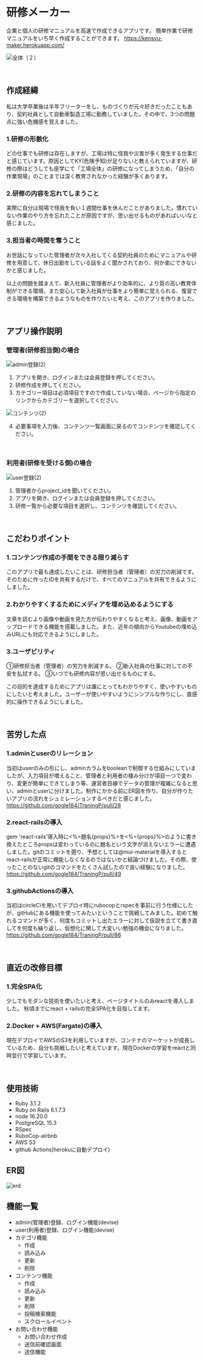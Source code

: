 # 研修メーカー

企業と個人の研修マニュアルを高速で作成できるアプリです。
簡単作業で研修マニュアルをいち早く作成することができます。
https://kensyu-maker.herokuapp.com/

![全体（２）](https://github.com/gogle184/TraningP/assets/114890397/84c42d77-f0b0-49de-aea2-063c8304ee06)

<br>

## 作成経緯
私は大学卒業後は半年フリーターをし、ものづくりが元々好きだったこともあり、契約社員として自動車製造工場に勤務していました。その中で、3つの問題点に強い危機感を覚えました。
### 1.研修の形骸化
どの仕事でも研修は存在しますが、工場は特に怪我や災害が多く発生する仕事だと感じています。原因としてKY(危険予知)が足りないと教えられていますが、研修の際はどうしても座学にて「工場全体」の研修になってしまうため、「自分の作業現場」のことまでは深く教育されなかった経験が多くあります。

### 2.研修の内容を忘れてしまうこと
実際に自分は現場で怪我を負い１週間仕事を休んだことがありました。慣れていない作業のやり方を忘れたことが原因ですが、思い出せるものがあればいいなと感じました。

### 3.担当者の時間を奪うこと
お世話になっていた管理者が次々入社してくる契約社員のためにマニュアルや研修を用意して、休日出勤をしている話をよく聞かされており、何か楽にできないかと感じました。

以上の問題を踏まえて、新入社員に管理者がより効率的に、より質の高い教育体制ができる環境、また安心して新入社員が仕事をより簡単に覚えられる、復習できる環境を構築できるようなものを作りたいと考え、このアプリを作りました。

<br>

## アプリ操作説明

### 管理者(研修担当側)の場合

![admin登録(2)](https://github.com/gogle184/TraningP/assets/114890397/8fb0fa6d-7a3b-48dd-a133-4158181ed2fb)

1. アプリを開き、ログインまたは会員登録を押してください。
2. 研修作成を押してください。
3. カテゴリー項目は必須項目ですので作成していない場合、ページから指定のリンクからカテゴリーを選択してください。

![コンテンツ(2)](https://github.com/gogle184/TraningP/assets/114890397/9b606152-1572-4a32-93a3-f8787e681b7a)

4. 必要事項を入力後、コンテンツ一覧画面に戻るのでコンテンツを確認してください。

<br>

### 利用者(研修を受ける側)の場合

![user登録(2)](https://github.com/gogle184/TraningP/assets/114890397/93f92c75-ac24-4532-af68-e656f37f9467)

1. 管理者からproject_idを聞いてください。
2. アプリを開き、ログインまたは会員登録を押してください。
3. 研修一覧から必要な項目を選択し、コンテンツを確認してください。

<br>

## こだわりポイント
### 1.コンテンツ作成の手間をできる限り減らす
このアプリで最も達成したいことは、研修担当者（管理者）の労力の削減です。そのために作ったIDを共有するだけで、すべてのマニュアルを共有できるようにしました。

### 2.わかりやすくするためにメディアを埋め込めるようにする
文章を読むより画像や動画を見た方が伝わりやすくなると考え、画像、動画をアップロードできる機能を搭載しました。また、近年の傾向からYoutubeの埋め込みURLにも対応できるようにしました。

### 3.ユーザビリティ
①研修担当者（管理者）の労力を削減する。
②新入社員の仕事に対しての不安を払拭する。
③いつでも研修内容が思い出せるものにする。

この目的を達成するためにアプリは誰にとってもわかりやすく、使いやすいものにしたいと考えました。ユーザーが使いやすいようにシンプルな作りにし、直感的に操作できるようにしました。

<br>

## 苦労した点

### 1.adminとuserのリレーション
当初はuserのみの形にし、adminカラムをbooleanで制御する仕組みにしていましたが、入力項目が増えること、管理者と利用者の棲み分けが項目一つで変わり、変更が簡単にできてしまう等、運営者目線でデータの管理が複雑になると思い、adminとuserに分けました。制作にかかる前にER図を作り、自分が作りたいアプリの流れをシュミレーションするべきだと感じました。
https://github.com/gogle184/TraningP/pull/28

### 2.react-railsの導入
gem 'react-rails'導入時に<%=題名{props}%>を<%={props}%>のように書き換えたところpropsは変わっているのに題名という文字が消えないエラーに遭遇しました。gitのコミットを遡り、予想としては@mui-materialを導入するとreact-railsが正常に機能しなくなるのではないかと結論づけました。その際、使ったことのないgitのコマンドをたくさん試したので良い経験になりました。
https://github.com/gogle184/TraningP/pull/49

### 3.githubActionsの導入
当初はcircleCiを用いてデプロイ時にrubocopとrspecを事前に行う仕様にしたが、gitHubにある機能を使ってみたいということで挑戦してみました。初めて触れるコマンドが多く、何度もコミットし出たエラーに対して仮説を立てて書き直してを何度も繰り返し、仮想化に関して大変いい勉強の機会になりました。
https://github.com/gogle184/TraningP/pull/86

<br>

## 直近の改修目標

### 1.完全SPA化
少しでもモダンな技術を使いたいと考え、ページタイトルのみreactを導入しました。
秋頃までにreact + railsの完全SPA化を目指してます。

### 2.Docker + AWS(Fargate)の導入
現在デプロイでAWSのS3を利用していますが、コンテナのマーケットが成長しているため、自分も挑戦したいと考えています。現在Dockerの学習をreactと同時並行で学習しています。

<br>

## 使用技術
- Ruby 3.1.2
- Ruby on Rails 6.1.7.3
- node 16.20.0
- PostgreSQL 15.3
- RSpec 
- RuboCop-airbnb
- AWS S3
- github Actions(herokuに自動デプロイ)

## ER図
![erd](https://github.com/gogle184/TraningP/assets/114890397/0b2e32a9-4ee9-40f8-803c-1c6572462fd7)

## 機能一覧
- admin(管理者)登録、ログイン機能(devise)
- user(利用者)登録、ログイン機能(devise)
- カテゴリ機能
  - 作成
  - 読み込み
  - 更新
  - 削除
- コンテンツ機能
  - 作成
  - 読み込み
  - 更新
  - 削除
  - 投稿検索機能
  - スクロールイベント
- お問い合わせ機能
  - お問い合わせ作成
  - 送信前確認画面
  - 送信機能
